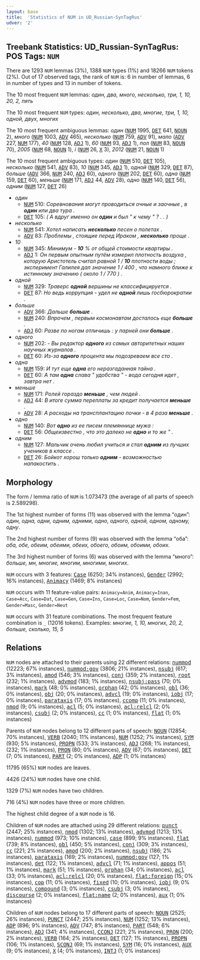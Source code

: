 ```yaml
---
layout: base
title:  'Statistics of NUM in UD_Russian-SynTagRus'
udver: '2'
---
```


## Treebank Statistics: UD_Russian-SynTagRus: POS Tags: `NUM`

There are 1293 `NUM` lemmas (3%), 1388 `NUM` types (1%) and 18266 `NUM` tokens (2%).
Out of 17 observed tags, the rank of `NUM` is: 6 in number of lemmas, 6 in number of types and 13 in number of tokens.

The 10 most frequent `NUM` lemmas: <em>один, два, много, несколько, три, 1, 10, 20, 2, пять</em>

The 10 most frequent `NUM` types:  <em>один, несколько, два, многие, три, 1, 10, одной, двух, многих</em>

The 10 most frequent ambiguous lemmas: <em>один</em> (<tt><a href="ru_syntagrus-pos-NUM.html">NUM</a></tt> 1995, <tt><a href="ru_syntagrus-pos-DET.html">DET</a></tt> 641, <tt><a href="ru_syntagrus-pos-NOUN.html">NOUN</a></tt> 2), <em>много</em> (<tt><a href="ru_syntagrus-pos-NUM.html">NUM</a></tt> 1003, <tt><a href="ru_syntagrus-pos-ADV.html">ADV</a></tt> 465), <em>несколько</em> (<tt><a href="ru_syntagrus-pos-NUM.html">NUM</a></tt> 759, <tt><a href="ru_syntagrus-pos-ADV.html">ADV</a></tt> 91), <em>мало</em> (<tt><a href="ru_syntagrus-pos-ADV.html">ADV</a></tt> 227, <tt><a href="ru_syntagrus-pos-NUM.html">NUM</a></tt> 177), <em>40</em> (<tt><a href="ru_syntagrus-pos-NUM.html">NUM</a></tt> 128, <tt><a href="ru_syntagrus-pos-ADJ.html">ADJ</a></tt> 1), <em>60</em> (<tt><a href="ru_syntagrus-pos-NUM.html">NUM</a></tt> 93, <tt><a href="ru_syntagrus-pos-ADJ.html">ADJ</a></tt> 1), <em>пол</em> (<tt><a href="ru_syntagrus-pos-NUM.html">NUM</a></tt> 83, <tt><a href="ru_syntagrus-pos-NOUN.html">NOUN</a></tt> 70), <em>2005</em> (<tt><a href="ru_syntagrus-pos-NUM.html">NUM</a></tt> 68, <tt><a href="ru_syntagrus-pos-NOUN.html">NOUN</a></tt> 1), <em>i</em> (<tt><a href="ru_syntagrus-pos-NUM.html">NUM</a></tt> 26, <tt><a href="ru_syntagrus-pos-X.html">X</a></tt> 3), <em>2012</em> (<tt><a href="ru_syntagrus-pos-NUM.html">NUM</a></tt> 21, <tt><a href="ru_syntagrus-pos-NOUN.html">NOUN</a></tt> 1)

The 10 most frequent ambiguous types:  <em>один</em> (<tt><a href="ru_syntagrus-pos-NUM.html">NUM</a></tt> 510, <tt><a href="ru_syntagrus-pos-DET.html">DET</a></tt> 105), <em>несколько</em> (<tt><a href="ru_syntagrus-pos-NUM.html">NUM</a></tt> 541, <tt><a href="ru_syntagrus-pos-ADV.html">ADV</a></tt> 83), <em>10</em> (<tt><a href="ru_syntagrus-pos-NUM.html">NUM</a></tt> 345, <tt><a href="ru_syntagrus-pos-ADJ.html">ADJ</a></tt> 1), <em>одной</em> (<tt><a href="ru_syntagrus-pos-NUM.html">NUM</a></tt> 329, <tt><a href="ru_syntagrus-pos-DET.html">DET</a></tt> 87), <em>больше</em> (<tt><a href="ru_syntagrus-pos-ADV.html">ADV</a></tt> 366, <tt><a href="ru_syntagrus-pos-NUM.html">NUM</a></tt> 240, <tt><a href="ru_syntagrus-pos-ADJ.html">ADJ</a></tt> 60), <em>одного</em> (<tt><a href="ru_syntagrus-pos-NUM.html">NUM</a></tt> 202, <tt><a href="ru_syntagrus-pos-DET.html">DET</a></tt> 60), <em>одна</em> (<tt><a href="ru_syntagrus-pos-NUM.html">NUM</a></tt> 159, <tt><a href="ru_syntagrus-pos-DET.html">DET</a></tt> 60), <em>меньше</em> (<tt><a href="ru_syntagrus-pos-NUM.html">NUM</a></tt> 171, <tt><a href="ru_syntagrus-pos-ADJ.html">ADJ</a></tt> 44, <tt><a href="ru_syntagrus-pos-ADV.html">ADV</a></tt> 28), <em>одно</em> (<tt><a href="ru_syntagrus-pos-NUM.html">NUM</a></tt> 140, <tt><a href="ru_syntagrus-pos-DET.html">DET</a></tt> 56), <em>одним</em> (<tt><a href="ru_syntagrus-pos-NUM.html">NUM</a></tt> 127, <tt><a href="ru_syntagrus-pos-DET.html">DET</a></tt> 26)


* <em>один</em>
  * <tt><a href="ru_syntagrus-pos-NUM.html">NUM</a></tt> 510: <em>Соревнования могут проводиться очные и заочные , в <b>один</b> или два тура .</em>
  * <tt><a href="ru_syntagrus-pos-DET.html">DET</a></tt> 105: <em>( А вдруг именно он <b>один</b> и был " к чему " ? . . )</em>
* <em>несколько</em>
  * <tt><a href="ru_syntagrus-pos-NUM.html">NUM</a></tt> 541: <em>Хотел написать <b>несколько</b> песен о полетах .</em>
  * <tt><a href="ru_syntagrus-pos-ADV.html">ADV</a></tt> 83: <em>Проблемы , стоящие перед Ираком , <b>несколько</b> проще .</em>
* <em>10</em>
  * <tt><a href="ru_syntagrus-pos-NUM.html">NUM</a></tt> 345: <em>Минимум - <b>10</b> % от общей стоимости квартиры .</em>
  * <tt><a href="ru_syntagrus-pos-ADJ.html">ADJ</a></tt> 1: <em>Он первым опытным путём измерил плотность воздуха , которую Аристотель считал равной 1 / <b>10</b> плотности воды ; эксперимент Галилея дал значение 1 / 400 , что намного ближе к истинному значению ( около 1 / 770 ) .</em>
* <em>одной</em>
  * <tt><a href="ru_syntagrus-pos-NUM.html">NUM</a></tt> 329: <em>Траверс <b>одной</b> вершины не классифицируется .</em>
  * <tt><a href="ru_syntagrus-pos-DET.html">DET</a></tt> 87: <em>Но ведь коррупция - удел не <b>одной</b> лишь госбюрократии .</em>
* <em>больше</em>
  * <tt><a href="ru_syntagrus-pos-ADV.html">ADV</a></tt> 366: <em>Дальше <b>больше</b> .</em>
  * <tt><a href="ru_syntagrus-pos-NUM.html">NUM</a></tt> 240: <em>Впрочем , первым космонавтам досталось еще <b>больше</b> .</em>
  * <tt><a href="ru_syntagrus-pos-ADJ.html">ADJ</a></tt> 60: <em>Разве по ногам отличишь : у парней они <b>больше</b> .</em>
* <em>одного</em>
  * <tt><a href="ru_syntagrus-pos-NUM.html">NUM</a></tt> 202: <em>- Вы редактор <b>одного</b> из самых авторитетных наших научных журналов .</em>
  * <tt><a href="ru_syntagrus-pos-DET.html">DET</a></tt> 60: <em>Из-за <b>одного</b> процента мы подозреваем все сто .</em>
* <em>одна</em>
  * <tt><a href="ru_syntagrus-pos-NUM.html">NUM</a></tt> 159: <em>И тут еще <b>одна</b> его неразгаданная тайна .</em>
  * <tt><a href="ru_syntagrus-pos-DET.html">DET</a></tt> 60: <em>А там <b>одна</b> слава " удобства " - вода сегодня идет , завтра нет .</em>
* <em>меньше</em>
  * <tt><a href="ru_syntagrus-pos-NUM.html">NUM</a></tt> 171: <em>Ролей гораздо <b>меньше</b> , чем людей .</em>
  * <tt><a href="ru_syntagrus-pos-ADJ.html">ADJ</a></tt> 44: <em>В итоге сумма переплаты за кредит получается <b>меньше</b> .</em>
  * <tt><a href="ru_syntagrus-pos-ADV.html">ADV</a></tt> 28: <em>А расходы на трансплантацию почки - в 4 раза <b>меньше</b> .</em>
* <em>одно</em>
  * <tt><a href="ru_syntagrus-pos-NUM.html">NUM</a></tt> 140: <em>Вот <b>одно</b> из ее писем племяннице мужа :</em>
  * <tt><a href="ru_syntagrus-pos-DET.html">DET</a></tt> 56: <em>Общеизвестно , что это далеко не <b>одно</b> и то же " .</em>
* <em>одним</em>
  * <tt><a href="ru_syntagrus-pos-NUM.html">NUM</a></tt> 127: <em>Мальчик очень любил учиться и стал <b>одним</b> из лучших учеников в классе .</em>
  * <tt><a href="ru_syntagrus-pos-DET.html">DET</a></tt> 26: <em>Бойкот хорош только <b>одним</b> - возможностью напакостить .</em>

## Morphology

The form / lemma ratio of `NUM` is 1.073473 (the average of all parts of speech is 2.589298).

The 1st highest number of forms (11) was observed with the lemma “один”: <em>один, одна, одни, одним, одними, одно, одного, одной, одном, одному, одну</em>.

The 2nd highest number of forms (9) was observed with the lemma “оба”: <em>оба, обе, обеим, обеими, обеих, обоего, обоим, обоими, обоих</em>.

The 3rd highest number of forms (6) was observed with the lemma “много”: <em>больше, мн, многие, многим, многими, многих</em>.

`NUM` occurs with 3 features: <tt><a href="ru_syntagrus-feat-Case.html">Case</a></tt> (6250; 34% instances), <tt><a href="ru_syntagrus-feat-Gender.html">Gender</a></tt> (2992; 16% instances), <tt><a href="ru_syntagrus-feat-Animacy.html">Animacy</a></tt> (1469; 8% instances)

`NUM` occurs with 11 feature-value pairs: `Animacy=Anim`, `Animacy=Inan`, `Case=Acc`, `Case=Dat`, `Case=Gen`, `Case=Ins`, `Case=Loc`, `Case=Nom`, `Gender=Fem`, `Gender=Masc`, `Gender=Neut`

`NUM` occurs with 31 feature combinations.
The most frequent feature combination is `_` (12016 tokens).
Examples: <em>многие, 1, 10, многих, 20, 2, больше, сколько, 15, 5</em>


## Relations

`NUM` nodes are attached to their parents using 22 different relations: <tt><a href="ru_syntagrus-dep-nummod.html">nummod</a></tt> (12223; 67% instances), <tt><a href="ru_syntagrus-dep-nummod-gov.html">nummod:gov</a></tt> (3806; 21% instances), <tt><a href="ru_syntagrus-dep-nsubj.html">nsubj</a></tt> (617; 3% instances), <tt><a href="ru_syntagrus-dep-amod.html">amod</a></tt> (546; 3% instances), <tt><a href="ru_syntagrus-dep-conj.html">conj</a></tt> (359; 2% instances), <tt><a href="ru_syntagrus-dep-root.html">root</a></tt> (232; 1% instances), <tt><a href="ru_syntagrus-dep-advmod.html">advmod</a></tt> (183; 1% instances), <tt><a href="ru_syntagrus-dep-nsubj-pass.html">nsubj:pass</a></tt> (70; 0% instances), <tt><a href="ru_syntagrus-dep-mark.html">mark</a></tt> (48; 0% instances), <tt><a href="ru_syntagrus-dep-orphan.html">orphan</a></tt> (42; 0% instances), <tt><a href="ru_syntagrus-dep-obl.html">obl</a></tt> (36; 0% instances), <tt><a href="ru_syntagrus-dep-obj.html">obj</a></tt> (20; 0% instances), <tt><a href="ru_syntagrus-dep-advcl.html">advcl</a></tt> (19; 0% instances), <tt><a href="ru_syntagrus-dep-iobj.html">iobj</a></tt> (17; 0% instances), <tt><a href="ru_syntagrus-dep-parataxis.html">parataxis</a></tt> (17; 0% instances), <tt><a href="ru_syntagrus-dep-ccomp.html">ccomp</a></tt> (11; 0% instances), <tt><a href="ru_syntagrus-dep-nmod.html">nmod</a></tt> (9; 0% instances), <tt><a href="ru_syntagrus-dep-acl.html">acl</a></tt> (5; 0% instances), <tt><a href="ru_syntagrus-dep-acl-relcl.html">acl:relcl</a></tt> (2; 0% instances), <tt><a href="ru_syntagrus-dep-csubj.html">csubj</a></tt> (2; 0% instances), <tt><a href="ru_syntagrus-dep-cc.html">cc</a></tt> (1; 0% instances), <tt><a href="ru_syntagrus-dep-flat.html">flat</a></tt> (1; 0% instances)

Parents of `NUM` nodes belong to 12 different parts of speech: <tt><a href="ru_syntagrus-pos-NOUN.html">NOUN</a></tt> (12854; 70% instances), <tt><a href="ru_syntagrus-pos-VERB.html">VERB</a></tt> (2040; 11% instances), <tt><a href="ru_syntagrus-pos-NUM.html">NUM</a></tt> (1252; 7% instances), <tt><a href="ru_syntagrus-pos-SYM.html">SYM</a></tt> (930; 5% instances), <tt><a href="ru_syntagrus-pos-PROPN.html">PROPN</a></tt> (533; 3% instances), <tt><a href="ru_syntagrus-pos-ADJ.html">ADJ</a></tt> (268; 1% instances),  (232; 1% instances), <tt><a href="ru_syntagrus-pos-PRON.html">PRON</a></tt> (80; 0% instances), <tt><a href="ru_syntagrus-pos-ADV.html">ADV</a></tt> (67; 0% instances), <tt><a href="ru_syntagrus-pos-DET.html">DET</a></tt> (7; 0% instances), <tt><a href="ru_syntagrus-pos-PART.html">PART</a></tt> (2; 0% instances), <tt><a href="ru_syntagrus-pos-ADP.html">ADP</a></tt> (1; 0% instances)

11795 (65%) `NUM` nodes are leaves.

4426 (24%) `NUM` nodes have one child.

1329 (7%) `NUM` nodes have two children.

716 (4%) `NUM` nodes have three or more children.

The highest child degree of a `NUM` node is 16.

Children of `NUM` nodes are attached using 29 different relations: <tt><a href="ru_syntagrus-dep-punct.html">punct</a></tt> (2447; 25% instances), <tt><a href="ru_syntagrus-dep-nmod.html">nmod</a></tt> (1302; 13% instances), <tt><a href="ru_syntagrus-dep-advmod.html">advmod</a></tt> (1213; 13% instances), <tt><a href="ru_syntagrus-dep-nummod.html">nummod</a></tt> (973; 10% instances), <tt><a href="ru_syntagrus-dep-case.html">case</a></tt> (899; 9% instances), <tt><a href="ru_syntagrus-dep-flat.html">flat</a></tt> (739; 8% instances), <tt><a href="ru_syntagrus-dep-obl.html">obl</a></tt> (450; 5% instances), <tt><a href="ru_syntagrus-dep-conj.html">conj</a></tt> (309; 3% instances), <tt><a href="ru_syntagrus-dep-cc.html">cc</a></tt> (221; 2% instances), <tt><a href="ru_syntagrus-dep-amod.html">amod</a></tt> (200; 2% instances), <tt><a href="ru_syntagrus-dep-nsubj.html">nsubj</a></tt> (186; 2% instances), <tt><a href="ru_syntagrus-dep-parataxis.html">parataxis</a></tt> (169; 2% instances), <tt><a href="ru_syntagrus-dep-nummod-gov.html">nummod:gov</a></tt> (127; 1% instances), <tt><a href="ru_syntagrus-dep-det.html">det</a></tt> (122; 1% instances), <tt><a href="ru_syntagrus-dep-advcl.html">advcl</a></tt> (71; 1% instances), <tt><a href="ru_syntagrus-dep-appos.html">appos</a></tt> (51; 1% instances), <tt><a href="ru_syntagrus-dep-mark.html">mark</a></tt> (51; 1% instances), <tt><a href="ru_syntagrus-dep-orphan.html">orphan</a></tt> (34; 0% instances), <tt><a href="ru_syntagrus-dep-acl.html">acl</a></tt> (33; 0% instances), <tt><a href="ru_syntagrus-dep-acl-relcl.html">acl:relcl</a></tt> (20; 0% instances), <tt><a href="ru_syntagrus-dep-flat-foreign.html">flat:foreign</a></tt> (15; 0% instances), <tt><a href="ru_syntagrus-dep-cop.html">cop</a></tt> (11; 0% instances), <tt><a href="ru_syntagrus-dep-fixed.html">fixed</a></tt> (10; 0% instances), <tt><a href="ru_syntagrus-dep-iobj.html">iobj</a></tt> (9; 0% instances), <tt><a href="ru_syntagrus-dep-compound.html">compound</a></tt> (3; 0% instances), <tt><a href="ru_syntagrus-dep-csubj.html">csubj</a></tt> (3; 0% instances), <tt><a href="ru_syntagrus-dep-discourse.html">discourse</a></tt> (2; 0% instances), <tt><a href="ru_syntagrus-dep-flat-name.html">flat:name</a></tt> (2; 0% instances), <tt><a href="ru_syntagrus-dep-aux.html">aux</a></tt> (1; 0% instances)

Children of `NUM` nodes belong to 17 different parts of speech: <tt><a href="ru_syntagrus-pos-NOUN.html">NOUN</a></tt> (2525; 26% instances), <tt><a href="ru_syntagrus-pos-PUNCT.html">PUNCT</a></tt> (2447; 25% instances), <tt><a href="ru_syntagrus-pos-NUM.html">NUM</a></tt> (1252; 13% instances), <tt><a href="ru_syntagrus-pos-ADP.html">ADP</a></tt> (896; 9% instances), <tt><a href="ru_syntagrus-pos-ADV.html">ADV</a></tt> (747; 8% instances), <tt><a href="ru_syntagrus-pos-PART.html">PART</a></tt> (548; 6% instances), <tt><a href="ru_syntagrus-pos-ADJ.html">ADJ</a></tt> (341; 4% instances), <tt><a href="ru_syntagrus-pos-CCONJ.html">CCONJ</a></tt> (221; 2% instances), <tt><a href="ru_syntagrus-pos-PRON.html">PRON</a></tt> (200; 2% instances), <tt><a href="ru_syntagrus-pos-VERB.html">VERB</a></tt> (164; 2% instances), <tt><a href="ru_syntagrus-pos-DET.html">DET</a></tt> (127; 1% instances), <tt><a href="ru_syntagrus-pos-PROPN.html">PROPN</a></tt> (106; 1% instances), <tt><a href="ru_syntagrus-pos-SCONJ.html">SCONJ</a></tt> (69; 1% instances), <tt><a href="ru_syntagrus-pos-SYM.html">SYM</a></tt> (16; 0% instances), <tt><a href="ru_syntagrus-pos-AUX.html">AUX</a></tt> (9; 0% instances), <tt><a href="ru_syntagrus-pos-X.html">X</a></tt> (4; 0% instances), <tt><a href="ru_syntagrus-pos-INTJ.html">INTJ</a></tt> (1; 0% instances)

